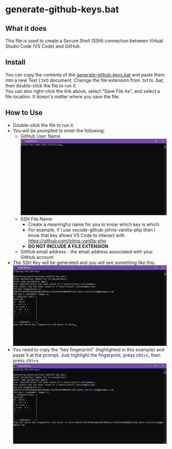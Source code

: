 # generate-github-keys.bat

## What it does
This file is used to create a Secure Shell (SSH) connection between Virtual Studio Code (VS Code) and GitHub.

## Install
You can copy the contents of the [generate-github-keys.bat](ssh-keygen/generate-github-keys.bat) and paste them into a new Text (.txt) document.  Chamge the file extension from .txt to .bat, then double-click the file to run it.  
You can also right-click the link above, select "Save File As", and select a file location.
It doesn's matter where you save the file.
  
## How to Use
- Double-click the file to run it.
- You will be prompted to enter the following:
  - GitHub User Name
  ![Username Example](ssh-keygen/resources/example-1.png)
  - SSH File Name
    - Create a meaningful name for you to know which key is which
    - For example, if I use vscode-github-johns-vanilla-php then I know that key allows VS Code to interact with https://github.com/johns-vanilla-php
    - **DO NOT INCLUDE A FILE EXTENSION**
  - GitHub email address - the email address associated with your GitHub account
- The SSH Key will be generated and you will see something like this:
![Example Directory Listing](https://github.com/johns-vanilla-php/bat-various-batch-files/blob/c6ca796362a3c16e0df41088d5b720004d0ed0c5/ssh-keygen/resources/bat-example4.png)
- You need to copy the "key fingerprint" (highlighted in this example) and paste it at the prompt.  Just highlight the fingerprint, press ctrl+c, then press ctrl+v.
![Copy and Paste the Fingerprint](https://github.com/johns-vanilla-php/bat-various-batch-files/blob/c6ca796362a3c16e0df41088d5b720004d0ed0c5/ssh-keygen/resources/bat-example5.png)
